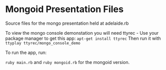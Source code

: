 
# Mongoid Presentation Files

Source files for the mongo presentation held at adelaide.rb

To view the mongo console demonstation you will need ttyrec - Use your package manager to get this app: ``apt-get install ttyrec``
Then run it with ``ttyplay ttyrec/mongo_console_demo``

To run the app, run:

``ruby main.rb``
and 
``ruby mongoid.rb`` for the mongoid version.
